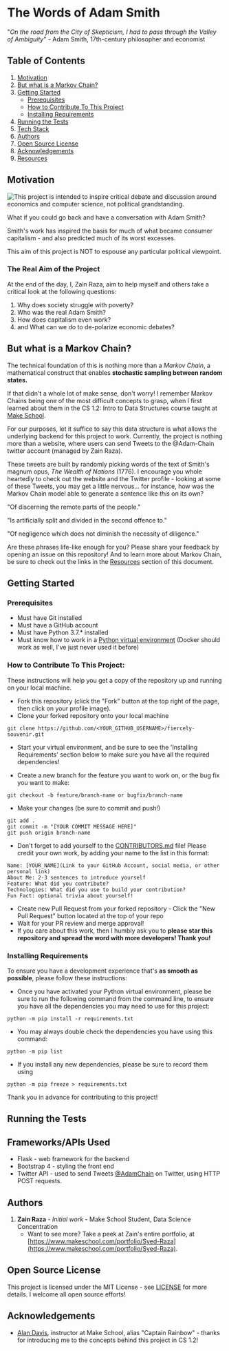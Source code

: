 # The Words of Adam Smith
"*On the road from the City of Skepticism, I had to pass through the Valley of Ambiguity*" - Adam Smith, 17th-century philosopher and economist
## Table of Contents
1. [Motivation](#motivation)
2. [But what is a Markov Chain?](#)
3. [Getting Started](#getting-started)
    - [Prerequisites](#prerequisites)
    - [How to Contribute To This Project](#how-to-contribute-to-this-project)
    - [Installing Requirements](#installing-requirements)
4. [Running the Tests](#running-the-tests)
5. [Tech Stack](#tech-stack)
6. [Authors](#authors)
7. [Open Source License](#open-source-license)
8. [Acknowledgements](#acknowledgements)
9. [Resources](#resources)

## Motivation
![This project is intended to inspire critical debate and discussion around economics and computer science, not political grandstanding.](https://i.postimg.cc/yxRXL2ZL/Screen-Shot-2020-04-21-at-3-31-13-PM.png)

What if you could go back and have a conversation with Adam Smith?

Smith's work has inspired the basis for much of what became consumer capitalism - and also predicted much of its worst excesses.

This aim of this project is NOT to espouse any particular political viewpoint.

### The Real Aim of the Project
At the end of the day, I, Zain Raza, aim to help myself and others take a critical look at the following questions:

1. Why does society struggle with poverty?
2. Who was the real Adam Smith?
3. How does capitalism even work?
4. and What can we do to de-polarize economic debates?

## But what is a Markov Chain?
The technical foundation of this is nothing more than a *Markov Chain*, a mathematical construct that enables **stochastic sampling between random states.**

If that didn't a whole lot of make sense, don't worry! I remember Markov Chains being one of the most difficult concepts to grasp, when I first learned about them in the CS 1.2: Intro to Data Structures course taught at [Make School](https://makeschool.com).

For our purposes, let it suffice to say this data structure is what allows the underlying backend for this project to work. Currently, the project is nothing more than a website, where users can send Tweets to the @Adam-Chain twitter account (managed by Zain Raza).

These tweets are built by randomly picking words of the text of Smith's magnum opus, *The Wealth of Nations* (1776). I encourage you whole heartedly to check out the website and the Twitter profile - looking at some of these Tweets, you may get a little nervous... for instance, how was the Markov Chain model able to generate a sentence like *this* on its own?

"Of discerning the remote parts of the people."

"Is artificially split and divided in the second offence to."

"Of negligence which does not diminish the necessity of diligence."

Are these phrases life-like enough for you? Please share your feedback by opening an issue on this repository! And to learn more about Markov Chain, be sure to check out the links in the [Resources](#resources) section of this document.

## Getting Started
### Prerequisites
- Must have Git installed
- Must have a GitHub account
- Must have Python 3.7.* installed
- Must know how to work in a [Python virtual environment](https://realpython.com/python-virtual-environments-a-primer/)
(Docker should work as well, I've just never used it before)

### How to Contribute To This Project:
These instructions will help you get a copy of the repository up and running on your local machine.
- Fork this repository (click the "Fork" button at the top right of the page, then click on your profile image).
- Clone your forked repository onto your local machine
```
git clone https://github.com/<YOUR_GITHUB_USERNAME>/fiercely-souvenir.git
```
- Start your virtual environment, and be sure to see the 'Installing Requirements' section below to make sure you have all the required dependencies!

- Create a new branch for the feature you want to work on, or the bug fix you want to make:
```
git checkout -b feature/branch-name or bugfix/branch-name
```
- Make your changes (be sure to commit and push!)
```
git add .
git commit -m "[YOUR COMMIT MESSAGE HERE]"
git push origin branch-name
```
- Don't forget to add yourself to the [CONTRIBUTORS.md](CONTRIBUTORS.md) file!
Please credit your own work, by adding your name to the list in this format:
```
Name: [YOUR_NAME](Link to your GitHub Account, social media, or other personal link)
About Me: 2-3 sentences to introduce yourself
Feature: What did you contribute?
Technologies: What did you use to build your contribution?
Fun Fact: optional trivia about yourself!
```
- Create new Pull Request from your forked repository - Click the "New Pull Request" button located at the top of your repo
- Wait for your PR review and merge approval!
- If you care about this work, then I humbly ask you to **please star this repository and spread the word with more developers! Thank you!**

### Installing Requirements
To ensure you have a development experience that's **as smooth as possible**, please follow these instructions:

- Once you have activated your Python virtual environment, please be sure to run the following command from the command line, to ensure you have all the dependencies
you may need to use for this project:
```
python -m pip install -r requirements.txt
```
- You may always double check the dependencies you have using this command:
```
python -m pip list
```
- If you install any new dependencies, please be sure to record them using
```
python -m pip freeze > requirements.txt
```
Thank you in advance for contributing to this project!

## Running the Tests


## Frameworks/APIs Used
- Flask - web framework for the backend
- Bootstrap 4 - styling the front end
- Twitter API - used to send Tweets [@AdamChain](https://twitter.com/AdamChain) on Twitter, using HTTP POST requests.

## Authors
1. **Zain Raza** - *Initial work* - Make School Student, Data Science Concentration
    * Want to see more? Take a peek at Zain's entire portfolio, at [https://www.makeschool.com/portfolio/Syed-Raza](https://www.makeschool.com/portfolio/Syed-Raza).


## Open Source License
This project is licensed under the MIT License - see [LICENSE](LICENSE) for more details. I welcome all open source efforts!

## Acknowledgements
- [Alan Davis](https://github.com/neptunius), instructor at Make School, alias "Captain Rainbow" - thanks for introducing me to the concepts behind this project in CS 1.2!
